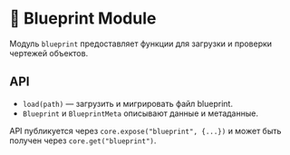 # 📘 Blueprint Module

Модуль `blueprint` предоставляет функции для загрузки и проверки чертежей объектов.

## API
- `load(path)` — загрузить и мигрировать файл blueprint.
- `Blueprint` и `BlueprintMeta` описывают данные и метаданные.

API публикуется через `core.expose("blueprint", {...})` и может быть получен через `core.get("blueprint")`.
